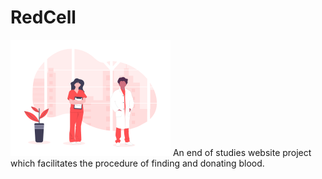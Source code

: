 # RedCell
<img src="./src/Resources/Images/undraw_doctors_hwty.png" width="256" alt="RedCell"/>
An end of studies website project which facilitates the procedure of finding and donating blood.